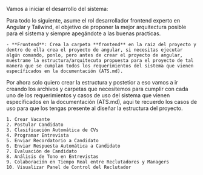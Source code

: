 Vamos a iniciar el desarrollo del sistema:

Para todo lo siguiente, asume el rol desarrollador frontend experto en Angular y Tailwind, el objetivo de proponer la mejor arquitectura posible para el sistema y siempre apegándote a las buenas practicas.

    - **Frontend**: Crea la carpeta **frontend** en la raiz del proyecto y dentro de ella crea el proyecto de angular, si necesitas ejecutar algún comando, ponlo, pero antes de crear el proyecto de angular, muéstrame la estructura/arquitecuta propuesta para el proyecto de tal manera que se cumplan todos los requerimientos del sistema que vienen específicados en la documentación (ATS.md).


Por ahora solo quiero crear la estructura y postetior a eso vamos a ir creando los archivos y carpetas que necesitemos para cumplir con cada uno de los requerimientos y casos de uso del sistema que vienen específicados en la documentación (ATS.md), aqui te recuerdo los casos de uso para que los tengas presente al diseñar la estructura del proyecto.

    1. Crear Vacante  
    2. Postular Candidato  
    3. Clasificación Automática de CVs  
    4. Programar Entrevista  
    5. Enviar Recordatorio a Candidato  
    6. Enviar Respuesta Automática a Candidato  
    7. Evaluación de Candidato  
    8. Análisis de Tono en Entrevistas  
    9. Colaboración en Tiempo Real entre Reclutadores y Managers  
    10. Visualizar Panel de Control del Reclutador
